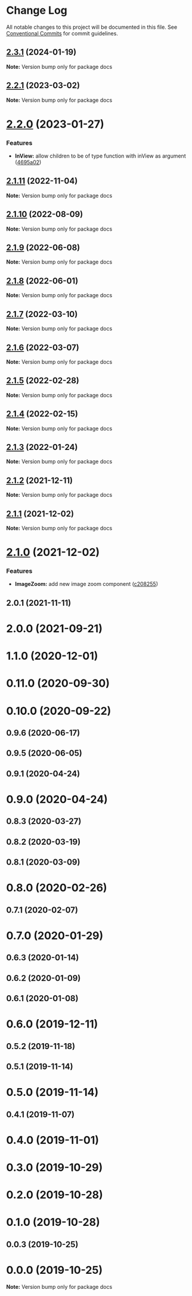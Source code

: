 # Change Log

All notable changes to this project will be documented in this file.
See [Conventional Commits](https://conventionalcommits.org) for commit guidelines.

## [2.3.1](https://github.com/noaignite/accelerator/compare/docs@2.3.0...docs@2.3.1) (2024-01-19)

**Note:** Version bump only for package docs





## [2.2.1](https://github.com/noaignite/accelerator/compare/docs@2.2.0...docs@2.2.1) (2023-03-02)

**Note:** Version bump only for package docs





# [2.2.0](https://github.com/noaignite/accelerator/compare/docs@2.1.11...docs@2.2.0) (2023-01-27)


### Features

* **InView:** allow children to be of type function with inView as argument ([4695a02](https://github.com/noaignite/accelerator/commit/4695a02a0f07059ad11c864bd7b4af8fc0ae7f6f))





## [2.1.11](https://github.com/noaignite/accelerator/compare/docs@2.1.10...docs@2.1.11) (2022-11-04)

**Note:** Version bump only for package docs





## [2.1.10](https://github.com/noaignite/accelerator/compare/docs@2.1.9...docs@2.1.10) (2022-08-09)

**Note:** Version bump only for package docs





## [2.1.9](https://github.com/noaignite/accelerator/compare/docs@2.1.8...docs@2.1.9) (2022-06-08)

**Note:** Version bump only for package docs





## [2.1.8](https://github.com/noaignite/accelerator/compare/docs@2.1.7...docs@2.1.8) (2022-06-01)

**Note:** Version bump only for package docs





## [2.1.7](https://github.com/noaignite/accelerator/compare/docs@2.1.6...docs@2.1.7) (2022-03-10)

**Note:** Version bump only for package docs





## [2.1.6](https://github.com/noaignite/accelerator/compare/docs@2.1.4...docs@2.1.6) (2022-03-07)

**Note:** Version bump only for package docs





## [2.1.5](https://github.com/noaignite/accelerator/compare/docs@2.1.4...docs@2.1.5) (2022-02-28)

**Note:** Version bump only for package docs





## [2.1.4](https://github.com/noaignite/accelerator/compare/docs@2.1.3...docs@2.1.4) (2022-02-15)

**Note:** Version bump only for package docs





## [2.1.3](https://github.com/noaignite/accelerator/compare/docs@2.1.2...docs@2.1.3) (2022-01-24)

**Note:** Version bump only for package docs





## [2.1.2](https://github.com/noaignite/accelerator/compare/docs@2.1.1...docs@2.1.2) (2021-12-11)

**Note:** Version bump only for package docs





## [2.1.1](https://github.com/noaignite/oui/compare/docs@2.1.0...docs@2.1.1) (2021-12-02)

**Note:** Version bump only for package docs





# [2.1.0](https://github.com/noaignite/oui/compare/docs@2.0.1...docs@2.1.0) (2021-12-02)


### Features

* **ImageZoom:** add new image zoom component ([c208255](https://github.com/noaignite/oui/commit/c20825523fe0f6ee98d8e1132aa1e94163108ffa))





## 2.0.1 (2021-11-11)



# 2.0.0 (2021-09-21)



# 1.1.0 (2020-12-01)



# 0.11.0 (2020-09-30)



# 0.10.0 (2020-09-22)



## 0.9.6 (2020-06-17)



## 0.9.5 (2020-06-05)



## 0.9.1 (2020-04-24)



# 0.9.0 (2020-04-24)



## 0.8.3 (2020-03-27)



## 0.8.2 (2020-03-19)



## 0.8.1 (2020-03-09)



# 0.8.0 (2020-02-26)



## 0.7.1 (2020-02-07)



# 0.7.0 (2020-01-29)



## 0.6.3 (2020-01-14)



## 0.6.2 (2020-01-09)



## 0.6.1 (2020-01-08)



# 0.6.0 (2019-12-11)



## 0.5.2 (2019-11-18)



## 0.5.1 (2019-11-14)



# 0.5.0 (2019-11-14)



## 0.4.1 (2019-11-07)



# 0.4.0 (2019-11-01)



# 0.3.0 (2019-10-29)



# 0.2.0 (2019-10-28)



# 0.1.0 (2019-10-28)



## 0.0.3 (2019-10-25)



# 0.0.0 (2019-10-25)

**Note:** Version bump only for package docs
